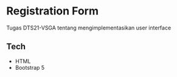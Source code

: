 # Registration Form
Tugas DTS21-VSGA tentang mengimplementasikan user interface

## Tech
- HTML
- Bootstrap 5
